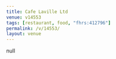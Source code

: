 ```yaml
---
title: Cafe Laville Ltd
venue: v14553
tags: [restaurant, food, "fhrs:412796"]
permalink: /v/14553/
layout: venue
---
```

null